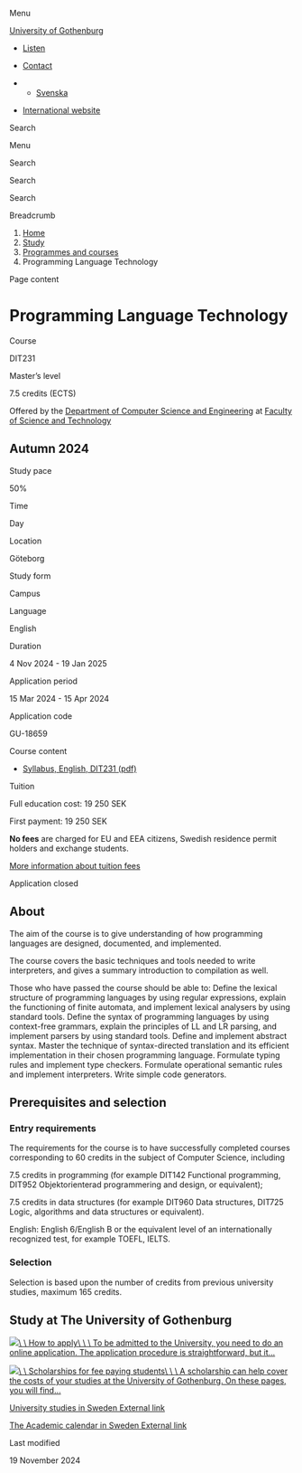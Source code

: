 Menu

[University of Gothenburg](/en)

- [Listen](//app-eu.readspeaker.com/cgi-bin/rsent?customerid=9467&lang=en_uk&readclass=region--content&url=https%3A%2F%2Fwww.gu.se%2Fen%2Fstudy-gothenburg%2Fprogramming-language-technology-dit231 "Listen with ReadSpeaker")

- [Contact](/en/contact)

- - [Svenska](/studera/hitta-utbildning/programspraksteknik-dit231)
- [International website](/en/study-gothenburg/programming-language-technology-dit231)

Search


Menu


Search


Search

Search

Breadcrumb

1. [Home](/en)
2. [Study](/en/study-in-gothenburg)
3. [Programmes and courses](/en/study-in-gothenburg/study-options)
4. Programming Language Technology


Page content

# Programming Language Technology

Course


DIT231


Master’s level



7.5 credits (ECTS)



Offered by the
[Department of Computer Science and Engineering](https://www.gu.se/en/computer-science-engineering)
at
[Faculty of Science and Technology](https://www.gu.se/en/science-and-technology)

## Autumn 2024

Study pace


50%

Time


Day

Location


Göteborg

Study form


Campus

Language


English

Duration


4 Nov 2024
\- 19 Jan 2025

Application period


15 Mar 2024
\- 15 Apr 2024

Application code


GU-18659

Course content


- [Syllabus, English, DIT231 (pdf)](https://kursplaner.gu.se/pdf/kurs/en/DIT231)


Tuition


Full education cost: 19 250 SEK

First payment: 19 250 SEK

**No fees** are charged for EU and EEA citizens, Swedish residence permit holders and exchange students.

[More information about tuition fees](https://www.gu.se/en/study-in-gothenburg/apply/tuition-fees)

Application closed


## About

The aim of the course is to give understanding of how programming languages are designed, documented, and implemented.

The course covers the basic techniques and tools needed to write interpreters, and gives a summary introduction to compilation as well.

Those who have passed the course should be able to: Define the lexical structure of programming languages by using regular expressions, explain the functioning of finite automata, and implement lexical analysers by using standard tools. Define the syntax of programming languages by using context-free grammars, explain the principles of LL and LR parsing, and implement parsers by using standard tools. Define and implement abstract syntax. Master the technique of syntax-directed translation and its efficient implementation in their chosen programming language. Formulate typing rules and implement type checkers. Formulate operational semantic rules and implement interpreters. Write simple code generators.

## Prerequisites and selection

### Entry requirements

The requirements for the course is to have successfully completed courses corresponding to 60 credits in the subject of Computer Science, including

7.5 credits in programming (for example DIT142 Functional programming, DIT952 Objektorienterad programmering and design, or equivalent);

7.5 credits in data structures (for example DIT960 Data structures, DIT725 Logic, algorithms and data structures or equivalent).

English: English 6/English B or the equivalent level of an internationally recognized test, for example TOEFL, IELTS.

### Selection

Selection is based upon the number of credits from previous university studies, maximum 165 credits.

## Study at The University of Gothenburg

[![](/sites/default/files/dynamic-image/dynamic_image_2188_218/public/2020-03/cytonn-photography-ZJEKICY5EXY-unsplash.jpg?media_id=2553&width=1904&height=208)\\
\\
How to apply\\
\\
\\
To be admitted to the University, you need to do an online application. The application procedure is straightforward, but it…](/en/study-in-gothenburg/apply)

[![](/sites/default/files/dynamic-image/dynamic_image_2188_218/public/2024-01/GU-7.jpg?media_id=95188&width=1904&height=208)\\
\\
Scholarships for fee paying students\\
\\
\\
A scholarship can help cover the costs of your studies at the University of Gothenburg. On these pages, you will find…](/en/study-in-gothenburg/apply/scholarships-for-fee-paying-students)

[University studies in Sweden External link](https://www.gu.se/en/study-in-gothenburg/before-you-arrive/university-studies-in-sweden "External link")

[The Academic calendar in Sweden External link](https://www.gu.se/en/study-in-gothenburg/when-you-are-here/academic-calendar "External link")

Last modified


19 November 2024